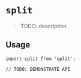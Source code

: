 # `split`

> TODO: description

## Usage

```
import split from 'split';

// TODO: DEMONSTRATE API
```
